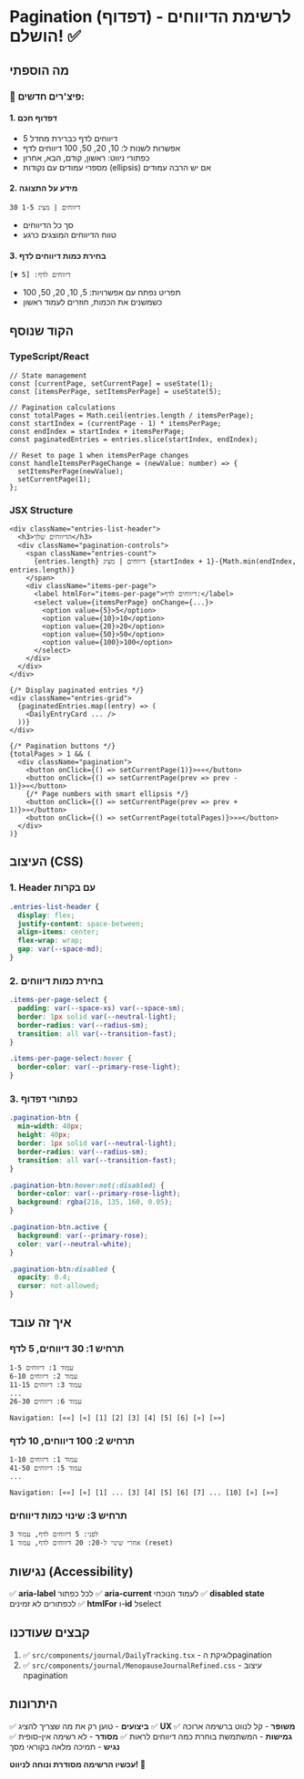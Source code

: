 # Pagination (דפדוף) לרשימת הדיווחים - הושלם! ✅

## מה הוספתי

### 🎯 פיצ'רים חדשים:

#### 1. **דפדוף חכם**
- 5 דיווחים לדף כברירת מחדל
- אפשרות לשנות ל: 10, 20, 50, 100 דיווחים לדף
- כפתורי ניווט: ראשון, קודם, הבא, אחרון
- מספרי עמודים עם נקודות (ellipsis) אם יש הרבה עמודים

#### 2. **מידע על התצוגה**
```
30 דיווחים | מציג 1-5
```
- סך כל הדיווחים
- טווח הדיווחים המוצגים כרגע

#### 3. **בחירת כמות דיווחים לדף**
```
דיווחים לדף: [5 ▼]
```
- תפריט נפתח עם אפשרויות: 5, 10, 20, 50, 100
- כשמשנים את הכמות, חוזרים לעמוד ראשון

## הקוד שנוסף

### TypeScript/React
```tsx
// State management
const [currentPage, setCurrentPage] = useState(1);
const [itemsPerPage, setItemsPerPage] = useState(5);

// Pagination calculations
const totalPages = Math.ceil(entries.length / itemsPerPage);
const startIndex = (currentPage - 1) * itemsPerPage;
const endIndex = startIndex + itemsPerPage;
const paginatedEntries = entries.slice(startIndex, endIndex);

// Reset to page 1 when itemsPerPage changes
const handleItemsPerPageChange = (newValue: number) => {
  setItemsPerPage(newValue);
  setCurrentPage(1);
};
```

### JSX Structure
```tsx
<div className="entries-list-header">
  <h3>הדיווחים שלך</h3>
  <div className="pagination-controls">
    <span className="entries-count">
      {entries.length} דיווחים | מציג {startIndex + 1}-{Math.min(endIndex, entries.length)}
    </span>
    <div className="items-per-page">
      <label htmlFor="items-per-page">דיווחים לדף:</label>
      <select value={itemsPerPage} onChange={...}>
        <option value={5}>5</option>
        <option value={10}>10</option>
        <option value={20}>20</option>
        <option value={50}>50</option>
        <option value={100}>100</option>
      </select>
    </div>
  </div>
</div>

{/* Display paginated entries */}
<div className="entries-grid">
  {paginatedEntries.map((entry) => (
    <DailyEntryCard ... />
  ))}
</div>

{/* Pagination buttons */}
{totalPages > 1 && (
  <div className="pagination">
    <button onClick={() => setCurrentPage(1)}>««</button>
    <button onClick={() => setCurrentPage(prev => prev - 1)}>«</button>
    {/* Page numbers with smart ellipsis */}
    <button onClick={() => setCurrentPage(prev => prev + 1)}>»</button>
    <button onClick={() => setCurrentPage(totalPages)}>»»</button>
  </div>
)}
```

## העיצוב (CSS)

### 1. **Header עם בקרות**
```css
.entries-list-header {
  display: flex;
  justify-content: space-between;
  align-items: center;
  flex-wrap: wrap;
  gap: var(--space-md);
}
```

### 2. **בחירת כמות דיווחים**
```css
.items-per-page-select {
  padding: var(--space-xs) var(--space-sm);
  border: 1px solid var(--neutral-light);
  border-radius: var(--radius-sm);
  transition: all var(--transition-fast);
}

.items-per-page-select:hover {
  border-color: var(--primary-rose-light);
}
```

### 3. **כפתורי דפדוף**
```css
.pagination-btn {
  min-width: 40px;
  height: 40px;
  border: 1px solid var(--neutral-light);
  border-radius: var(--radius-sm);
  transition: all var(--transition-fast);
}

.pagination-btn:hover:not(:disabled) {
  border-color: var(--primary-rose-light);
  background: rgba(216, 135, 160, 0.05);
}

.pagination-btn.active {
  background: var(--primary-rose);
  color: var(--neutral-white);
}

.pagination-btn:disabled {
  opacity: 0.4;
  cursor: not-allowed;
}
```

## איך זה עובד

### תרחיש 1: 30 דיווחים, 5 לדף
```
עמוד 1: דיווחים 1-5
עמוד 2: דיווחים 6-10
עמוד 3: דיווחים 11-15
...
עמוד 6: דיווחים 26-30

Navigation: [««] [«] [1] [2] [3] [4] [5] [6] [»] [»»]
```

### תרחיש 2: 100 דיווחים, 10 לדף
```
עמוד 1: דיווחים 1-10
עמוד 5: דיווחים 41-50
...

Navigation: [««] [«] [1] ... [3] [4] [5] [6] [7] ... [10] [»] [»»]
```

### תרחיש 3: שינוי כמות דיווחים
```
לפני: 5 דיווחים לדף, עמוד 3
אחרי שינוי ל-20: 20 דיווחים לדף, עמוד 1 (reset)
```

## נגישות (Accessibility)

✅ **aria-label** לכל כפתור
✅ **aria-current** לעמוד הנוכחי
✅ **disabled state** לכפתורים לא זמינים
✅ **htmlFor** ו-**id** לselect

## קבצים שעודכנו

1. ✅ `src/components/journal/DailyTracking.tsx` - לוגיקת הpagination
2. ✅ `src/components/journal/MenopauseJournalRefined.css` - עיצוב הpagination

## היתרונות

✅ **ביצועים** - טוען רק את מה שצריך להציג
✅ **UX משופר** - קל לנווט ברשימה ארוכה
✅ **גמישות** - המשתמשת בוחרת כמה דיווחים לראות
✅ **מסודר** - לא רשימה אין-סופית
✅ **נגיש** - תמיכה מלאה בקוראי מסך

**עכשיו הרשימה מסודרת ונוחה לניווט! 🎉**
